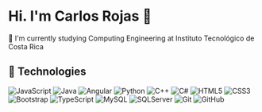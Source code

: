 # Hi. I'm Carlos Rojas 👋
:book: I'm currently studying Computing Engineering at Instituto Tecnológico de Costa Rica

## 🚀 Technologies
![JavaScript](https://img.shields.io/badge/-JavaScript-323330?style=flat-square&logo=javascript)
![Java](https://img.shields.io/badge/-Java-5382a1?style=flat-square&logo=java)
![Angular](https://img.shields.io/badge/-Angular-dd1b16?style=flat-square&logo=angular)
![Python](https://img.shields.io/badge/-Python-FFD43B?style=flat-square&logo=python)
![C++](https://img.shields.io/badge/-C++-blue?style=flat-square&logo=c++)
![C#](https://img.shields.io/badge/-C#-9400D3?style=flat-square&logo=C#)
![HTML5](https://img.shields.io/badge/-HTML5-E34F26?style=flat-square&logo=html5&logoColor=white)
![CSS3](https://img.shields.io/badge/-CSS3-264de4?style=flat-square&logo=css3)
![Bootstrap](https://img.shields.io/badge/-Bootstrap-563d7c?style=flat-square&logo=bootstrap)
![TypeScript](https://img.shields.io/badge/-TypeScript-007ACC?style=flat-square&logo=typescript)
![MySQL](https://img.shields.io/badge/-MySQL-black?style=flat-square&logo=mysql)
![SQLServer](https://img.shields.io/badge/SQLServer-lightgrey?style=flat-square&logo=microsoft-sql-server)
![Git](https://img.shields.io/badge/-Git-3d2d00?style=flat-square&logo=git)
![GitHub](https://img.shields.io/badge/-GitHub-F1502F?style=flat-square&logo=github)


<!--
**carlosrjs96/carlosrjs96** is a ✨ _special_ ✨ repository because its `README.md` (this file) appears on your GitHub profile.

Here are some ideas to get you started:

- 🔭 I’m currently working on ...
- 🌱 I’m currently learning ...
- 👯 I’m looking to collaborate on ...
- 🤔 I’m looking for help with ...
- 💬 Ask me about ...
- 📫 How to reach me: ...
- 😄 Pronouns: ...
- ⚡ Fun fact: ...
-->


